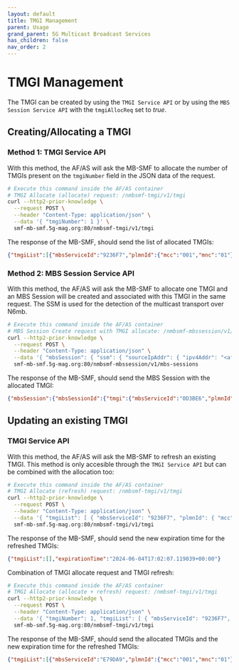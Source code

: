 ```yaml
---
layout: default
title: TMGI Management
parent: Usage
grand_parent: 5G Multicast Broadcast Services
has_children: false
nav_order: 2
---
```


# TMGI Management

The TMGI can be created by using the `TMGI Service API` or by using the `MBS Session Service API` with the `tmgiAllocReq` set to _true_.

## Creating/Allocating a TMGI
### Method 1: TMGI Service API

With this method, the AF/AS will ask the MB-SMF to allocate the number of TMGIs present on the `tmgiNumber` field in the JSON data of the request.

```bash
# Execute this command inside the AF/AS container
# TMGI Allocate (allocate) request: /nmbsmf-tmgi/v1/tmgi
curl --http2-prior-knowledge \
  --request POST \
  --header "Content-Type: application/json" \
  --data '{ "tmgiNumber": 1 }' \
  smf-mb-smf.5g-mag.org:80/nmbsmf-tmgi/v1/tmgi
```

The response of the MB-SMF, should send the list of allocated TMGIs:

```json
{"tmgiList":[{"mbsServiceId":"9236F7","plmnId":{"mcc":"001","mnc":"01"}}],"expirationTime":"2024-06-04T16:59:10.628193+00:00"}
```

### Method 2: MBS Session Service API

With this method, the AF/AS will ask the MB-SMF to allocate one TMGI and an MBS Session will be created and associated with this TMGI in the same request. The SSM is used for the detection of the multicast transport over N6mb.

```bash
# Execute this command inside the AF/AS container
# MBS Session Create request with TMGI allocate: /nmbsmf-mbssession/v1/mbs-sessions with multicast source
curl --http2-prior-knowledge \
  --request POST \
  --header "Content-Type: application/json" \
  --data '{ "mbsSession": { "ssm": { "sourceIpAddr": { "ipv4Addr": "<af_as_container_ip>" }, "destIpAddr": { "ipv4Addr": "<n6mb_ip_multicast_destination_address>" } },"tmgiAllocReq": true, "serviceType":"BROADCAST" } }' \
  smf-mb-smf.5g-mag.org:80/nmbsmf-mbssession/v1/mbs-sessions
```

The response of the MB-SMF, should send the MBS Session with the allocated TMGI:

```json
{"mbsSession":{"mbsSessionId":{"tmgi":{"mbsServiceId":"0D3BE6","plmnId":{"mcc":"001","mnc":"01"}}},"tmgi":{"mbsServiceId":"0D3BE6","plmnId":{"mcc":"001","mnc":"01"}},"serviceType":"BROADCAST"}}
```

## Updating an existing TMGI

### TMGI Service API

With this method, the AF/AS will ask the MB-SMF to refresh an existing TMGI. This method is only accesible through the `TMGI Service API` but can be combined with the allocation too:

```bash
# Execute this command inside the AF/AS container
# TMGI Allocate (refresh) request: /nmbsmf-tmgi/v1/tmgi
curl --http2-prior-knowledge \
  --request POST \
  --header "Content-Type: application/json" \
  --data '{ "tmgiList": [ { "mbsServiceId": "9236F7", "plmnId": { "mcc": "001", "mnc": "01" } } ] }' \
  smf-mb-smf.5g-mag.org:80/nmbsmf-tmgi/v1/tmgi
```

The response of the MB-SMF, should send the new expiration time for the refreshed TMGIs:

```json
{"tmgiList":[],"expirationTime":"2024-06-04T17:02:07.119039+00:00"}
```

Combination of TMGI allocate request and TMGI refresh:

```bash
# Execute this command inside the AF/AS container
# TMGI Allocate (allocate + refresh) request: /nmbsmf-tmgi/v1/tmgi
curl --http2-prior-knowledge \
  --request POST \
  --header "Content-Type: application/json" \
  --data '{ "tmgiNumber": 1, "tmgiList": [ { "mbsServiceId": "9236F7", "plmnId": { "mcc": "001", "mnc": "01" } } ] }' \
  smf-mb-smf.5g-mag.org:80/nmbsmf-tmgi/v1/tmgi
```

The response of the MB-SMF, should send the allocated TMGIs and the new expiration time for the refreshed TMGIs:

```json
{"tmgiList":[{"mbsServiceId":"E79DA9","plmnId":{"mcc":"001","mnc":"01"}}],"expirationTime":"2024-06-04T17:03:01.036961+00:00"}
```
